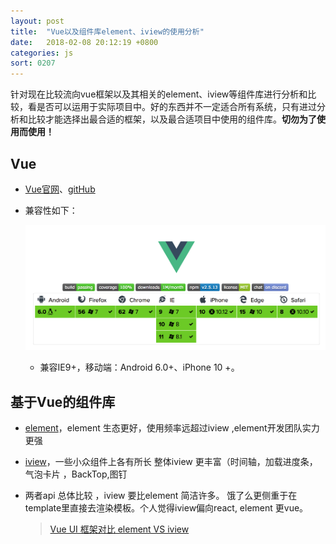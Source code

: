 ```yaml
---
layout: post
title:  "Vue以及组件库element、iview的使用分析"
date:   2018-02-08 20:12:19 +0800
categories: js
sort: 0207
---
```


针对现在比较流向vue框架以及其相关的element、iview等组件库进行分析和比较，看是否可以运用于实际项目中。好的东西并不一定适合所有系统，只有进过分析和比较才能选择出最合适的框架，以及最合适项目中使用的组件库。**切勿为了使用而使用！**

## Vue

- [Vue官网](https://cn.vuejs.org/)、[gitHub](https://github.com/vuejs/vue)

- 兼容性如下：

  ![效果图](/assets/js/0801.png)

  - 兼容IE9+，移动端：Android 6.0+、iPhone 10 +。





## 基于Vue的组件库

- [element](http://element-cn.eleme.io/#/zh-CN)，element 生态更好，使用频率远超过iview ,element开发团队实力更强

- [iview](https://www.iviewui.com/)，一些小众组件上各有所长 整体iview 更丰富（时间轴，加载进度条，气泡卡片 ，BackTop,图钉

- 两者api 总体比较 ，iview 要比element 简洁许多。 饿了么更侧重于在template里直接去渲染模板。个人觉得iview偏向react,    element 更vue。

  > [Vue UI 框架对比 element VS iview](https://www.jianshu.com/p/5cee11d69b70)